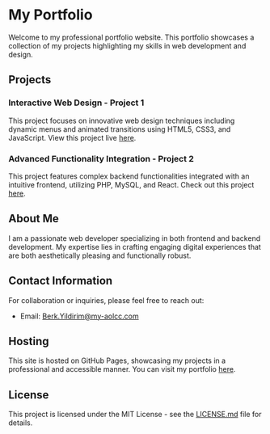 # My Portfolio

Welcome to my professional portfolio website. This portfolio showcases a collection of my projects highlighting my skills in web development and design.

## Projects

### Interactive Web Design - Project 1
This project focuses on innovative web design techniques including dynamic menus and animated transitions using HTML5, CSS3, and JavaScript. View this project live [here](https://github.com/berkyildirim-bit).

### Advanced Functionality Integration - Project 2
This project features complex backend functionalities integrated with an intuitive frontend, utilizing PHP, MySQL, and React. Check out this project [here](https://github.com/berkyildirim-bit).

## About Me

I am a passionate web developer specializing in both frontend and backend development. My expertise lies in crafting engaging digital experiences that are both aesthetically pleasing and functionally robust.

## Contact Information

For collaboration or inquiries, please feel free to reach out:
- Email: [Berk.Yildirim@my-aolcc.com](mailto:Berk.Yildirim@my-aolcc.com)

## Hosting

This site is hosted on GitHub Pages, showcasing my projects in a professional and accessible manner. You can visit my portfolio [here](https://github.com/berkyildirim-bit).

## License

This project is licensed under the MIT License - see the [LICENSE.md](LICENSE.md) file for details.
